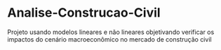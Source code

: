 # Analise-Construcao-Civil
Projeto usando modelos lineares e não lineares objetivando verificar os impactos do cenário macroeconômico no mercado de construção civil
